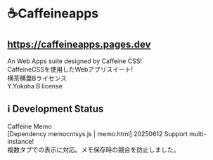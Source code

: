 # ☕Caffeineapps
## https://caffeineapps.pages.dev  
An Web Apps suite designed by Caffeine CSS!   
CaffeineCSSを使用したWebアプリスイート!  
横茶横葉Bライセンス  
Y.Yokoha B license  
## ℹ️ Development Status  
Caffeine Memo  
[Dependency memocntsys.js | memo.html]
20250612 Support multi-instance!  
複数タブでの表示に対応。メモ保存時の競合を防止しました。  
